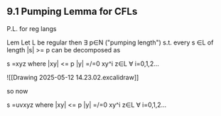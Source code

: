 ## 9.1 Pumping Lemma for CFLs

P.L. for reg langs 

Lem Let L be regular  then ∃ p∈N ("pumping length")
s.t. every s ∈L of length |s| >= p can be decomposed as 

s =xyz where 
|xy| <= p
|y| =/=0
xy^i z∈L
∀ i=0,1,2...

![[Drawing 2025-05-12 14.23.02.excalidraw]]

so now 

s =uvxyz where 
|xy| <= p
|y| =/=0
xy^i z∈L
∀ i=0,1,2...